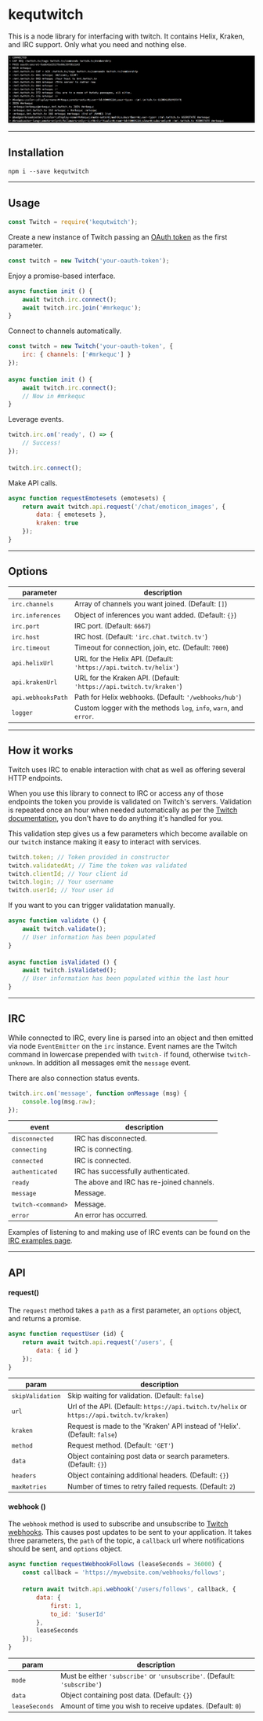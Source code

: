 # kequtwitch

This is a node library for interfacing with twitch. It contains Helix, Kraken, and IRC support. Only what you need and nothing else.

![Picture](docs/assets/terminal.png)

---
## Installation

```
npm i --save kequtwitch
```

---
## Usage

```javascript
const Twitch = require('kequtwitch');
```

Create a new instance of Twitch passing an [OAuth token](http://twitchapps.com/tmi/) as the first parameter.

```javascript
const twitch = new Twitch('your-oauth-token');
```

Enjoy a promise-based interface.

```javascript
async function init () {
    await twitch.irc.connect();
    await twitch.irc.join('#mrkequc');
}
```

Connect to channels automatically.

```javascript
const twitch = new Twitch('your-oauth-token', {
    irc: { channels: ['#mrkequc'] }
});

async function init () {
    await twitch.irc.connect();
    // Now in #mrkequc
}
```

Leverage events.

```javascript
twitch.irc.on('ready', () => {
    // Success!
});

twitch.irc.connect();
```

Make API calls.

```javascript
async function requestEmotesets (emotesets) {
    return await twitch.api.request('/chat/emoticon_images', {
        data: { emotesets },
        kraken: true
    });
}
```

---
## Options

| parameter | description |
| - | - |
| `irc.channels` | Array of channels you want joined. (Default: `[]`) |
| `irc.inferences` | Object of inferences you want added. (Default: `{}`) |
| `irc.port` | IRC port. (Default: `6667`) |
| `irc.host` | IRC host. (Default: `'irc.chat.twitch.tv'`) |
| `irc.timeout` | Timeout for connection, join, etc. (Default: `7000`) |
| `api.helixUrl` | URL for the Helix API. (Default: `'https://api.twitch.tv/helix'`) |
| `api.krakenUrl` | URL for the Kraken API. (Default: `'https://api.twitch.tv/kraken'`) |
| `api.webhooksPath` | Path for Helix webhooks. (Default: `'/webhooks/hub'`) |
| `logger` | Custom logger with the methods `log`, `info`, `warn`, and `error`. |

---
## How it works

Twitch uses IRC to enable interaction with chat as well as offering several HTTP endpoints.

When you use this library to connect to IRC or access any of those endpoints the token you provide is validated on Twitch's servers. Validation is repeated once an hour when needed automatically as per the [Twitch documentation](https://dev.twitch.tv/docs/authentication/#validating-requests), you don't have to do anything it's handled for you.

This validation step gives us a few parameters which become available on our `twitch` instance making it easy to interact with services.

```javascript
twitch.token; // Token provided in constructor
twitch.validatedAt; // Time the token was validated
twitch.clientId; // Your client id
twitch.login; // Your username
twitch.userId; // Your user id
```

If you want to you can trigger validatation manually.

```javascript
async function validate () {
    await twitch.validate();
    // User information has been populated
}

async function isValidated () {
    await twitch.isValidated();
    // User information has been populated within the last hour
}
```

---
## IRC

While connected to IRC, every line is parsed into an object and then emitted via node `EventEmitter` on the `irc` instance. Event names are the Twitch command in lowercase prepended with `twitch-` if found, otherwise `twitch-unknown`. In addition all messages emit the `message` event.

There are also connection status events.

```javascript
twitch.irc.on('message', function onMessage (msg) {
    console.log(msg.raw);
});
```

| event | description |
| - | - |
| `disconnected` | IRC has disconnected. |
| `connecting` | IRC is connecting. |
| `connected` | IRC is connected. |
| `authenticated` | IRC has successfully authenticated. |
| `ready` | The above and IRC has re-joined channels. |
| `message` | Message. |
| `twitch-<command>` | Message. |
| `error` | An error has occurred. |

Examples of listening to and making use of IRC events can be found on the [IRC examples page](md/irc-examples.md).

---
## API

#### request()

The `request` method takes a `path` as a first parameter, an `options` object, and returns a promise.

```javascript
async function requestUser (id) {
    return await twitch.api.request('/users', {
        data: { id }
    });
}
```

| param | description |
| - | - |
| `skipValidation` | Skip waiting for validation. (Default: `false`) |
| `url` | Url of the API. (Default: ``https://api.twitch.tv/helix`` or ``https://api.twitch.tv/kraken``) |
| `kraken` | Request is made to the 'Kraken' API instead of 'Helix'. (Default: `false`) |
| `method` | Request method. (Default: `'GET'`) |
| `data` | Object containing post data or search parameters. (Default: `{}`) |
| `headers` | Object containing additional headers. (Default: `{}`) |
| `maxRetries` | Number of times to retry failed requests. (Default: `2`) |

#### webhook ()

The `webhook` method is used to subscribe and unsubscribe to [Twitch webhooks](https://dev.twitch.tv/docs/api/webhooks-reference/). This causes post updates to be sent to your application. It takes three parameters, the `path` of the topic, a `callback` url where notifications should be sent, and `options` object.

```javascript
async function requestWebhookFollows (leaseSeconds = 36000) {
    const callback = 'https://mywebsite.com/webhooks/follows';

    return await twitch.api.webhook('/users/follows', callback, {
        data: {
            first: 1,
            to_id: '$userId'
        },
        leaseSeconds
    });
}
```

| param | description |
| - | - |
| `mode` | Must be either `'subscribe'` or `'unsubscribe'`. (Default: `'subscribe'`) |
| `data` | Object containing post data. (Default: `{}`) |
| `leaseSeconds` | Amount of time you wish to receive updates. (Default: `0`) |
